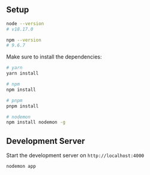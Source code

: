 ## Setup

```bash
node --version
# v18.17.0

npm --version
# 9.6.7
```

Make sure to install the dependencies:

```bash
# yarn
yarn install

# npm
npm install

# pnpm
pnpm install

# nodemon
npm install nodemon -g
```

## Development Server

Start the development server on `http://localhost:4000`

```bash
nodemon app
```
